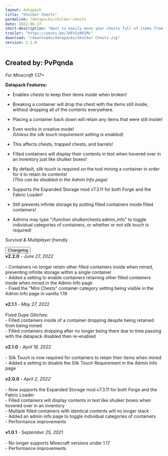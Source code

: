 ```yaml
---
layout: datapack
title: "Shulker Chests"
permalink: /datapacks/shulker-chests
date: 2022-06-27
short-description: "Want to easily move your chests full of items from one location to another? Now you can."
trailer: "https://youtu.be/JHFn5zKKIMc"
download: "/downloads/datapacks/Shulker Chests.zip"
version: 2.2.0
---
```

Created by: PvPqnda
-
*For Minecraft 1.17+*

**Datapack Features:**

- Enables chests to keep their items inside when broken!

- Breaking a container will drop the chest with the items still inside, without dropping all of the contents everywhere.

- Placing a container back down will retain any items that were still inside!

- Even works in creative mode!<br>
*(Unless the silk touch requirement setting is enabled)*

- This affects chests, trapped chests, and barrels!

- Filled containers will display their contents in text when hovered over in an inventory just like shulker boxes!

- By default, silk touch is required on the tool mining a container in order for it to retain its contents!<br>
*(This can be disabled in the Admin Info page)*

- Supports the Expanded Storage mod v7.3.11 for both Forge and the Fabric Loader!

- Still prevents infinite storage by putting filled containers inside filled containers!

- Admins may type "/function shulkerchests:admin_info" to toggle individual categories of containers, or whether or not silk touch is required!

*Survival & Multiplayer friendly*

<div id="accordion">
  <div class="card">
        <button class="card-header mb-0 btn btn-link text-decoration-none" data-toggle="collapse" data-target="#changelog" aria-expanded="false" aria-controls="changelog" id="changelogBtn">
           Changelog
        </button>
</div>

<div id="changelog" class="collapse" aria-labelledby="changelogBtn" data-parent="#accordion">
      <div class="card-body">
<b>v2.2.0</b> - <em>June 27, 2022</em><br>
<br>
- Containers no longer retain other filled containers inside when mined, preventing infinite storage within a single container<br>
- Added a setting to enable containers retaining other filled containers inside when mined in the Admin Info page<br>
- Fixed the "Mini Chests" container category setting being visible in the Admin Info page in vanilla 1.19<br>
<br>
<b>v2.1.1</b> - <em>May 27, 2022</em><br>
<br>
Fixed Dupe Glitches:<br>
- Filled containers inside of a container dropping despite being retained from being mined<br>
- Filled containers dropping after no longer being there due to time passing with the datapack disabled then re-enabled<br>
<br>
<b>v2.1.0</b> - <em>April 18, 2022</em><br>
<br>
- Silk Touch is now required for containers to retain their items when mined<br>
- Added a setting to disable the Silk Touch Requirement in the Admin Info page<br>
<br>
<b>v2.0.0</b> - <em>April 2, 2022</em><br>
<br>
- Now supports the Expanded Storage mod v7.3.11 for both Forge and the Fabric Loader<br>
- Filled containers will display contents in text like shulker boxes when hovered over in an inventory<br>
- Multiple filled containers with identical contents will no longer stack<br>
- Added an admin info page to toggle individual categories of containers<br>
- Performance improvements<br>
<br>
<b>v1.0.1</b> - <em>September 25, 2021</em><br>
<br>
- No longer supports Minecraft versions under 1.17<br>
- Performance improvements<br>
      </div>
    </div>
  </div>